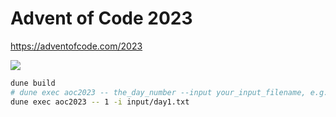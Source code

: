 # Advent of Code 2023
https://adventofcode.com/2023

![](https://geps.dev/progress/26)

```bash
dune build
# dune exec aoc2023 -- the_day_number --input your_input_filename, e.g.:
dune exec aoc2023 -- 1 -i input/day1.txt
```

